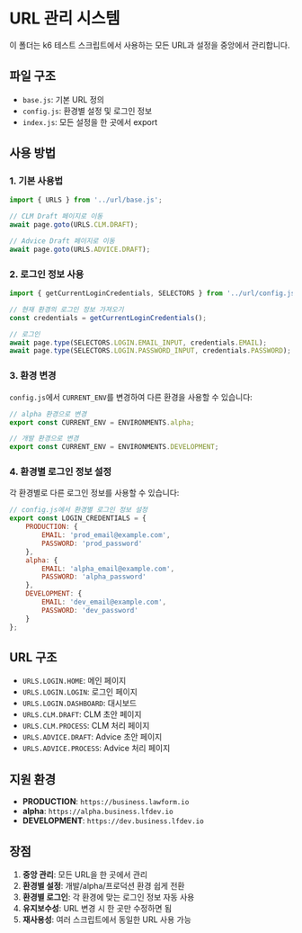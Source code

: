 # URL 관리 시스템

이 폴더는 k6 테스트 스크립트에서 사용하는 모든 URL과 설정을 중앙에서 관리합니다.

## 파일 구조

- `base.js`: 기본 URL 정의
- `config.js`: 환경별 설정 및 로그인 정보
- `index.js`: 모든 설정을 한 곳에서 export

## 사용 방법

### 1. 기본 사용법

```javascript
import { URLS } from '../url/base.js';

// CLM Draft 페이지로 이동
await page.goto(URLS.CLM.DRAFT);

// Advice Draft 페이지로 이동
await page.goto(URLS.ADVICE.DRAFT);
```

### 2. 로그인 정보 사용

```javascript
import { getCurrentLoginCredentials, SELECTORS } from '../url/config.js';

// 현재 환경의 로그인 정보 가져오기
const credentials = getCurrentLoginCredentials();

// 로그인
await page.type(SELECTORS.LOGIN.EMAIL_INPUT, credentials.EMAIL);
await page.type(SELECTORS.LOGIN.PASSWORD_INPUT, credentials.PASSWORD);
```

### 3. 환경 변경

`config.js`에서 `CURRENT_ENV`를 변경하여 다른 환경을 사용할 수 있습니다:

```javascript
// alpha 환경으로 변경
export const CURRENT_ENV = ENVIRONMENTS.alpha;

// 개발 환경으로 변경
export const CURRENT_ENV = ENVIRONMENTS.DEVELOPMENT;
```

### 4. 환경별 로그인 정보 설정

각 환경별로 다른 로그인 정보를 사용할 수 있습니다:

```javascript
// config.js에서 환경별 로그인 정보 설정
export const LOGIN_CREDENTIALS = {
    PRODUCTION: {
        EMAIL: 'prod_email@example.com',
        PASSWORD: 'prod_password'
    },
    alpha: {
        EMAIL: 'alpha_email@example.com',
        PASSWORD: 'alpha_password'
    },
    DEVELOPMENT: {
        EMAIL: 'dev_email@example.com',
        PASSWORD: 'dev_password'
    }
};
```

## URL 구조

- `URLS.LOGIN.HOME`: 메인 페이지
- `URLS.LOGIN.LOGIN`: 로그인 페이지
- `URLS.LOGIN.DASHBOARD`: 대시보드
- `URLS.CLM.DRAFT`: CLM 초안 페이지
- `URLS.CLM.PROCESS`: CLM 처리 페이지
- `URLS.ADVICE.DRAFT`: Advice 초안 페이지
- `URLS.ADVICE.PROCESS`: Advice 처리 페이지

## 지원 환경

- **PRODUCTION**: `https://business.lawform.io`
- **alpha**: `https://alpha.business.lfdev.io`
- **DEVELOPMENT**: `https://dev.business.lfdev.io`

## 장점

1. **중앙 관리**: 모든 URL을 한 곳에서 관리
2. **환경별 설정**: 개발/alpha/프로덕션 환경 쉽게 전환
3. **환경별 로그인**: 각 환경에 맞는 로그인 정보 자동 사용
4. **유지보수성**: URL 변경 시 한 곳만 수정하면 됨
5. **재사용성**: 여러 스크립트에서 동일한 URL 사용 가능 